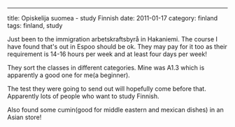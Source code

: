 ---
title: Opiskelija suomea - study Finnish
date: 2011-01-17
category: finland
tags: finland, study

Just been to the immigration arbetskraftsbyrå in Hakaniemi. The course I have found that's out in Espoo should be ok. They may pay for it too as their requirement is 14-16 hours per week and at least four days per week!

They sort the classes in different categories. Mine was A1.3 which is apparently a good one for me(a beginner).

The test they were going to send out will hopefully come before that. Apparently lots of people who want to study Finnish.

Also found some cumin(good for middle eastern and mexican dishes) in an Asian store!
